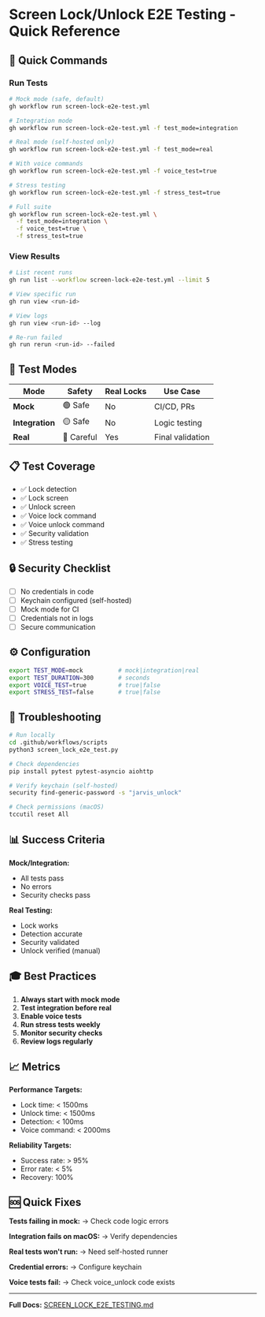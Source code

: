 # Screen Lock/Unlock E2E Testing - Quick Reference

## 🚀 Quick Commands

### Run Tests

```bash
# Mock mode (safe, default)
gh workflow run screen-lock-e2e-test.yml

# Integration mode
gh workflow run screen-lock-e2e-test.yml -f test_mode=integration

# Real mode (self-hosted only)
gh workflow run screen-lock-e2e-test.yml -f test_mode=real

# With voice commands
gh workflow run screen-lock-e2e-test.yml -f voice_test=true

# Stress testing
gh workflow run screen-lock-e2e-test.yml -f stress_test=true

# Full suite
gh workflow run screen-lock-e2e-test.yml \
  -f test_mode=integration \
  -f voice_test=true \
  -f stress_test=true
```

### View Results

```bash
# List recent runs
gh run list --workflow screen-lock-e2e-test.yml --limit 5

# View specific run
gh run view <run-id>

# View logs
gh run view <run-id> --log

# Re-run failed
gh run rerun <run-id> --failed
```

## 🎯 Test Modes

| Mode | Safety | Real Locks | Use Case |
|------|--------|------------|----------|
| **Mock** | 🟢 Safe | No | CI/CD, PRs |
| **Integration** | 🟡 Safe | No | Logic testing |
| **Real** | 🔴 Careful | Yes | Final validation |

## 📋 Test Coverage

- ✅ Lock detection
- ✅ Lock screen
- ✅ Unlock screen
- ✅ Voice lock command
- ✅ Voice unlock command
- ✅ Security validation
- ✅ Stress testing

## 🔒 Security Checklist

- [ ] No credentials in code
- [ ] Keychain configured (self-hosted)
- [ ] Mock mode for CI
- [ ] Credentials not in logs
- [ ] Secure communication

## ⚙️ Configuration

```bash
export TEST_MODE=mock          # mock|integration|real
export TEST_DURATION=300       # seconds
export VOICE_TEST=true         # true|false
export STRESS_TEST=false       # true|false
```

## 🐛 Troubleshooting

```bash
# Run locally
cd .github/workflows/scripts
python3 screen_lock_e2e_test.py

# Check dependencies
pip install pytest pytest-asyncio aiohttp

# Verify keychain (self-hosted)
security find-generic-password -s "jarvis_unlock"

# Check permissions (macOS)
tccutil reset All
```

## 📊 Success Criteria

**Mock/Integration:**
- All tests pass
- No errors
- Security checks pass

**Real Testing:**
- Lock works
- Detection accurate
- Security validated
- Unlock verified (manual)

## 🎓 Best Practices

1. **Always start with mock mode**
2. **Test integration before real**
3. **Enable voice tests**
4. **Run stress tests weekly**
5. **Monitor security checks**
6. **Review logs regularly**

## 📈 Metrics

**Performance Targets:**
- Lock time: < 1500ms
- Unlock time: < 1500ms
- Detection: < 100ms
- Voice command: < 2000ms

**Reliability Targets:**
- Success rate: > 95%
- Error rate: < 5%
- Recovery: 100%

## 🆘 Quick Fixes

**Tests failing in mock:**
→ Check code logic errors

**Integration fails on macOS:**
→ Verify dependencies

**Real tests won't run:**
→ Need self-hosted runner

**Credential errors:**
→ Configure keychain

**Voice tests fail:**
→ Check voice_unlock code exists

---

**Full Docs:** [SCREEN_LOCK_E2E_TESTING.md](SCREEN_LOCK_E2E_TESTING.md)
